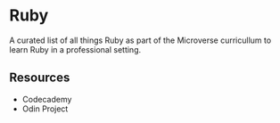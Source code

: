 # Ruby
A curated list of all things Ruby as part of the Microverse curricullum to learn Ruby in a professional setting.

## Resources 
- Codecademy
- Odin Project
